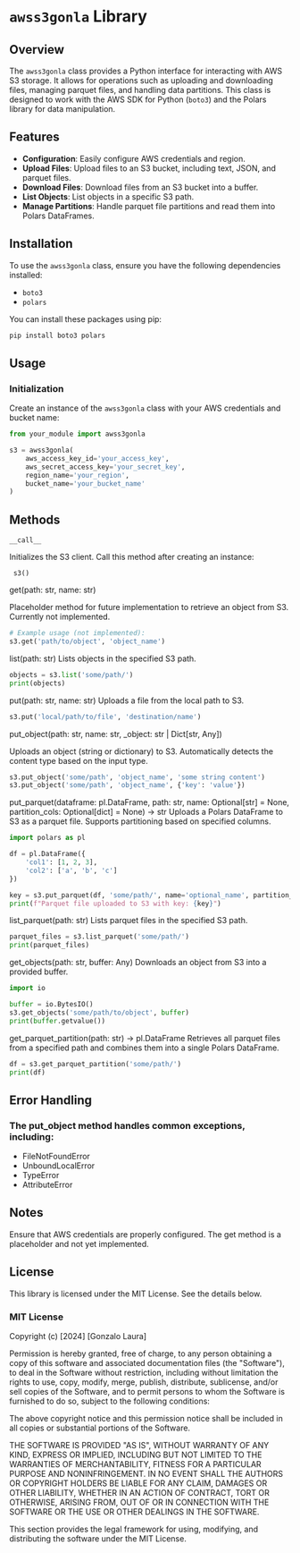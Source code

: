 # `awss3gonla` Library

## Overview

The `awss3gonla` class provides a Python interface for interacting with AWS S3 storage. It allows for operations such as uploading and downloading files, managing parquet files, and handling data partitions. This class is designed to work with the AWS SDK for Python (`boto3`) and the Polars library for data manipulation.

## Features

- **Configuration**: Easily configure AWS credentials and region.
- **Upload Files**: Upload files to an S3 bucket, including text, JSON, and parquet files.
- **Download Files**: Download files from an S3 bucket into a buffer.
- **List Objects**: List objects in a specific S3 path.
- **Manage Partitions**: Handle parquet file partitions and read them into Polars DataFrames.

## Installation

To use the `awss3gonla` class, ensure you have the following dependencies installed:

- `boto3`
- `polars`

You can install these packages using pip:

```bash
pip install boto3 polars
```

## Usage

### Initialization

Create an instance of the `awss3gonla` class with your AWS credentials and bucket name:

```python
from your_module import awss3gonla

s3 = awss3gonla(
    aws_access_key_id='your_access_key',
    aws_secret_access_key='your_secret_key',
    region_name='your_region',
    bucket_name='your_bucket_name'
)
```

## Methods
    __call__

Initializes the S3 client. Call this method after creating an instance:

     s3()

get(path: str, name: str)

Placeholder method for future implementation to retrieve an object from S3. Currently not implemented.

```python
# Example usage (not implemented):
s3.get('path/to/object', 'object_name')
```

list(path: str)
Lists objects in the specified S3 path.
```python
objects = s3.list('some/path/')
print(objects)
```

put(path: str, name: str)
Uploads a file from the local path to S3.

```python
s3.put('local/path/to/file', 'destination/name')
```

put_object(path: str, name: str, _object: str | Dict[str, Any])

Uploads an object (string or dictionary) to S3. Automatically detects the content type based on the input type.

```python
s3.put_object('some/path', 'object_name', 'some string content')
s3.put_object('some/path', 'object_name', {'key': 'value'})
```
put_parquet(dataframe: pl.DataFrame, path: str, name: Optional[str] = None, partition_cols: Optional[dict] = None) -> str
Uploads a Polars DataFrame to S3 as a parquet file. Supports partitioning based on specified columns.

```python
import polars as pl

df = pl.DataFrame({
    'col1': [1, 2, 3],
    'col2': ['a', 'b', 'c']
})

key = s3.put_parquet(df, 'some/path/', name='optional_name', partition_cols={'col1': 'value'})
print(f"Parquet file uploaded to S3 with key: {key}")
```

list_parquet(path: str)
Lists parquet files in the specified S3 path.

```python
parquet_files = s3.list_parquet('some/path/')
print(parquet_files)
```

get_objects(path: str, buffer: Any)
Downloads an object from S3 into a provided buffer.

```python
import io

buffer = io.BytesIO()
s3.get_objects('some/path/to/object', buffer)
print(buffer.getvalue())
```
get_parquet_partition(path: str) -> pl.DataFrame
Retrieves all parquet files from a specified path and combines them into a single Polars DataFrame.

```python
df = s3.get_parquet_partition('some/path/')
print(df)
```

## Error Handling

### The put_object method handles common exceptions, including:

* FileNotFoundError
* UnboundLocalError
* TypeError
* AttributeError


## Notes
Ensure that AWS credentials are properly configured.
The get method is a placeholder and not yet implemented.


## License

This library is licensed under the MIT License. See the details below.

### MIT License

Copyright (c) [2024] [Gonzalo Laura]

Permission is hereby granted, free of charge, to any person obtaining a copy
of this software and associated documentation files (the "Software"), to deal
in the Software without restriction, including without limitation the rights
to use, copy, modify, merge, publish, distribute, sublicense, and/or sell
copies of the Software, and to permit persons to whom the Software is
furnished to do so, subject to the following conditions:

The above copyright notice and this permission notice shall be included in all
copies or substantial portions of the Software.

THE SOFTWARE IS PROVIDED "AS IS", WITHOUT WARRANTY OF ANY KIND, EXPRESS OR
IMPLIED, INCLUDING BUT NOT LIMITED TO THE WARRANTIES OF MERCHANTABILITY,
FITNESS FOR A PARTICULAR PURPOSE AND NONINFRINGEMENT. IN NO EVENT SHALL THE
AUTHORS OR COPYRIGHT HOLDERS BE LIABLE FOR ANY CLAIM, DAMAGES OR OTHER
LIABILITY, WHETHER IN AN ACTION OF CONTRACT, TORT OR OTHERWISE, ARISING FROM,
OUT OF OR IN CONNECTION WITH THE SOFTWARE OR THE USE OR OTHER DEALINGS IN THE
SOFTWARE.


This section provides the legal framework for using, modifying, and distributing the software under the MIT License.
